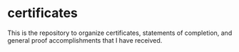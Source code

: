 # certificates
This is the repository to organize certificates, statements of completion, and general proof accomplishments that I have received.
